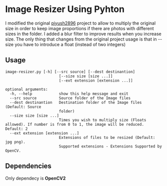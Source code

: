 # Image Resizer Using Pyhton
I modified the original <a href="https://github.com/piyush2896/Image-Resizer-Python/commits?author=piyush2896">piyush2896</a> project to allow to multiply the original size in order to keep image proportions if there are photos with different sizes in the folder. I added a blur filter to improve results when you increase size. 
The only thing that changes from the original project usage is that in --size you have to introduce a float (instead of two integers) 

## Usage

```
image-resizer.py [-h] [--src source] [--dest destinantion]
                        [--size size [size ...]]
                        [--ext extension [extension ...]]

optional arguments:
  -h, --help            show this help message and exit
  --src source          Source folder of the Image files
  --dest destinantion   Destination folder of the Image files (Default: Source
                        folder)
  --size size [size ...]
                        Times you wish to multiply size (Floats allowed). If number is from 0 to 1, the image will be reduced. Default: 2
  --ext extension [extension ...]
                        Extensions of files to be resized (Default: jpg png).
						Supported extensions - Extensions Supported by OpenCV.
```

## Dependencies
Only dependecy is **OpenCV2**
